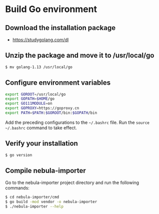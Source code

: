 # Build Go environment

## Download the installation package

- https://studygolang.com/dl

## Unzip the package and move it to /usr/local/go

```bash
$ mv golang-1.13 /usr/local/go
```

## Configure environment variables

```bash
export GOROOT=/usr/local/go
export GOPATH=$HOME/go
export GO111MODULE=on
export GOPROXY=https://goproxy.cn
export PATH=$PATH:$GOROOT/bin:$GOPATH/bin
```

Add the preceding configurations to the `~/.bashrc` file. Run the `source ~/.bashrc` command to take effect.

## Verify your installation

```bash
$ go version
```

## Compile nebula-importer

Go to the nebula-importer project directory and run the following commands:

```bash
$ cd nebula-importer/cmd
$ go build -mod vendor -o nebula-importer
$ ./nebula-importer --help
```

